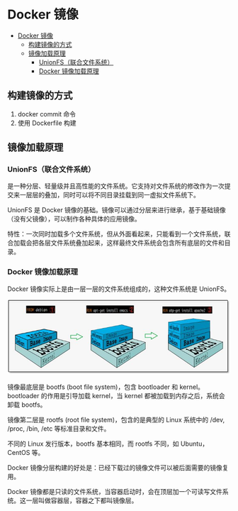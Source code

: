 # Docker 镜像

- [Docker 镜像](#docker-镜像)
  - [构建镜像的方式](#构建镜像的方式)
  - [镜像加载原理](#镜像加载原理)
    - [UnionFS（联合文件系统）](#unionfs联合文件系统)
    - [Docker 镜像加载原理](#docker-镜像加载原理)

## 构建镜像的方式

1. docker commit 命令
2. 使用 Dockerfile 构建

## 镜像加载原理

### UnionFS（联合文件系统）

是一种分层、轻量级并且高性能的文件系统。它支持对文件系统的修改作为一次提交来一层层的叠加，同时可以将不同目录挂载到同一虚拟文件系统下。

UnionFS 是 Docker 镜像的基础。镜像可以通过分层来进行继承，基于基础镜像（没有父镜像），可以制作各种具体的应用镜像。

特性：一次同时加载多个文件系统，但从外面看起来，只能看到一个文件系统，联合加载会把各层文件系统叠加起来，这样最终文件系统会包含所有底层的文件和目录。

### Docker 镜像加载原理

Docker 镜像实际上是由一层一层的文件系统组成的，这种文件系统是 UnionFS。

![Docker 镜像加载原理](images/docker_image_loading.jpeg)

镜像最底层是 bootfs (boot file system)，包含 bootloader 和 kernel。bootloader 的作用是引导加载 kernel，当 kernel 都被加载到内存之后，系统会卸载 bootfs。

镜像第二层是 rootfs (root file system)，包含的是典型的 Linux 系统中的 /dev, /proc, /bin, /etc 等标准目录和文件。

不同的 Linux 发行版本，bootfs 基本相同，而 rootfs 不同，如 Ubuntu，CentOS 等。

Docker 镜像分层构建的好处是：已经下载过的镜像文件可以被后面需要的镜像复用。

Docker 镜像都是只读的文件系统，当容器启动时，会在顶层加一个可读写文件系统。这一层叫做容器层，容器之下都叫镜像层。

